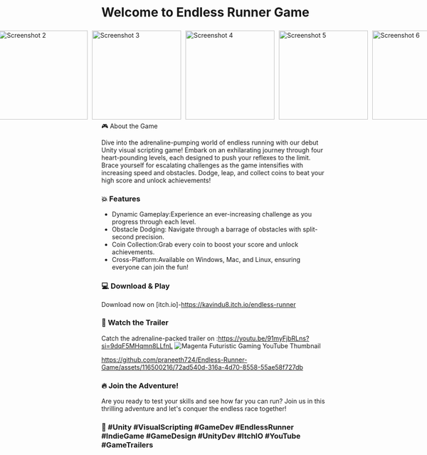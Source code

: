 <h1>Welcome to Endless Runner Game</h1>
<div style="display:flex; justify-content:center; align-items:center;">
  <h2>All Grpahs Images</h2>
    <img src="https://github.com/praneeth724/Endless-Runner-Game/assets/116500216/093e905a-0d76-486c-ba68-5931f5b2e52f" alt="Screenshot 1" style="width:200px; height:auto; margin:5px;">
    <img src="https://github.com/praneeth724/Endless-Runner-Game/assets/116500216/1f2daa5d-3885-40f6-b10b-54aaabecd951" alt="Screenshot 2" style="width:200px; height:auto; margin:5px;">
    <img src="https://github.com/praneeth724/Endless-Runner-Game/assets/116500216/842302c3-efc7-4ad2-bfcc-0783e21f05ec" alt="Screenshot 3" style="width:200px; height:auto; margin:5px;">
    <img src="https://github.com/praneeth724/Endless-Runner-Game/assets/116500216/e15f1dc4-965e-490e-824f-d94a531e8cc3" alt="Screenshot 4" style="width:200px; height:auto; margin:5px;">
    <img src="https://github.com/praneeth724/Endless-Runner-Game/assets/116500216/7ff931de-b648-4be2-88a6-7735d3fa666c" alt="Screenshot 5" style="width:200px; height:auto; margin:5px;">
    <img src="https://github.com/praneeth724/Endless-Runner-Game/assets/116500216/f06d55e0-aacf-4be5-8591-9f7b76d22597" alt="Screenshot 6" style="width:200px; height:auto; margin:5px;">
    <img src="https://github.com/praneeth724/Endless-Runner-Game/assets/116500216/cb2d889b-f368-4368-a4d6-87d167ddeb20" alt="Screenshot 7" style="width:200px; height:auto; margin:5px;">
</div>
 🎮 About the Game

Dive into the adrenaline-pumping world of endless running with our debut Unity visual scripting game! Embark on an exhilarating journey through four heart-pounding levels, each designed to push your reflexes to the limit. Brace yourself for escalating challenges as the game intensifies with increasing speed and obstacles. Dodge, leap, and collect coins to beat your high score and unlock achievements!

### 💥 Features

- Dynamic Gameplay:Experience an ever-increasing challenge as you progress through each level.
- Obstacle Dodging: Navigate through a barrage of obstacles with split-second precision.
- Coin Collection:Grab every coin to boost your score and unlock achievements.
- Cross-Platform:Available on Windows, Mac, and Linux, ensuring everyone can join the fun!

### 💻 Download & Play

Download now on [itch.io]-https://kavindu8.itch.io/endless-runner

### 🎥 Watch the Trailer

Catch the adrenaline-packed trailer on :https://youtu.be/91myFjbRLns?si=9dqF5MHqmn8LLfnL
![Magenta Futuristic Gaming YouTube Thumbnail](https://github.com/praneeth724/Endless-Runner-Game/assets/116500216/a549d7ee-ca0a-4a3a-a211-0762aec1554c)

https://github.com/praneeth724/Endless-Runner-Game/assets/116500216/72ad540d-316a-4d70-8558-55ae58f727db

### 🔥 Join the Adventure!

Are you ready to test your skills and see how far you can run? Join us in this thrilling adventure and let's conquer the endless race together!

### 🚀 #Unity #VisualScripting #GameDev #EndlessRunner #IndieGame #GameDesign #UnityDev #ItchIO #YouTube #GameTrailers

